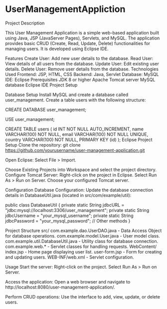 # UserManagementAppliction
Project Description

This User Management Application is a simple web-based application built using Java, JSP (JavaServer Pages), Servlets, and MySQL. The application provides basic CRUD (Create, Read, Update, Delete) functionalities for managing users. It is developed using Eclipse IDE.

Features
Create User: Add new user details to the database.
Read User: View details of all users from the database.
Update User: Edit existing user details.
Delete User: Remove user details from the database.
Technologies Used
Frontend: JSP, HTML, CSS
Backend: Java, Servlet
Database: MySQL
IDE: Eclipse
Prerequisites
JDK 8 or higher
Apache Tomcat server
MySQL database
Eclipse IDE
Project Setup

Database Setup
Install MySQL and create a database called user_management.
Create a table users with the following structure:

CREATE DATABASE user_management;

USE user_management;

CREATE TABLE users (
    id INT NOT NULL AUTO_INCREMENT,
    name VARCHAR(100) NOT NULL,
    email VARCHAR(100) NOT NULL UNIQUE,
    country VARCHAR(100) NOT NULL,
    PRIMARY KEY (id)
);
Eclipse Project Setup
Clone the repository:
git clone https://github.com/yourusername/user-management-application.git

Open Eclipse:
Select File > Import.

Choose Existing Projects into Workspace and select the project directory.
Configure Tomcat Server:
Right-click on the project in Eclipse.
Select Run As > Run on Server.
Choose your configured Tomcat server.

Configuration
Database Configuration:
Update the database connection details in DatabaseUtil.java (located in src/com/example/util):

public class DatabaseUtil {
    private static String jdbcURL = "jdbc:mysql://localhost:3306/user_management";
    private static String jdbcUsername = "your_mysql_username";
    private static String jdbcPassword = "your_mysql_password";
    // Other methods
}

Project Structure
src/
com.example.dao.UserDAO.java - Data Access Object for database operations.
com.example.model.User.java - User model class.
com.example.util.DatabaseUtil.java - Utility class for database connection.
com.example.web.* - Servlet classes for handling requests.
WebContent/
index.jsp - Home page displaying user list.
user-form.jsp - Form for creating and updating users.
WEB-INF/web.xml - Servlet configuration.

Usage
Start the server:
Right-click on the project.
Select Run As > Run on Server.

Access the application:
Open a web browser and navigate to http://localhost:8080/user-management-application/.

Perform CRUD operations:
Use the interface to add, view, update, or delete users.

